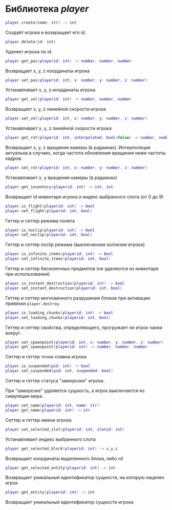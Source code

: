 # Библиотека *player*

```lua
player.create(name: str) -> int
```

Создаёт игрока и возвращает его id.

```lua
player.delete(id: int)
```

Удаляет игрока по id.

```lua
player.get_pos(playerid: int) -> number, number, number
```

Возвращает x, y, z координаты игрока

```lua
player.set_pos(playerid: int, x: number, y: number, z: number)
```

Устанавливает x, y, z координаты игрока

```lua
player.get_vel(playerid: int) -> number, number, number
```

Возвращает x, y, z линейной скорости игрока

```lua
player.set_vel(playerid: int, x: number, y: number, z: number)
```

Устанавливает x, y, z линейной скорости игрока

```lua
player.get_rot(playerid: int, interpolated: bool=false) -> number, number, number
```

Возвращает x, y, z вращения камеры (в радианах). Интерполяция актуальна в случаях, когда частота обновления вращения ниже частоты кадров.

```lua
player.set_rot(playerid: int, x: number, y: number, z: number)
```

Устанавливает x, y вращения камеры (в радианах)

```lua
player.get_inventory(playerid: int) -> int, int
```

Возвращает id инвентаря игрока и индекс выбранного слота (от 0 до 9)

```lua
player.is_flight(playerid: int) -> bool
player.set_flight(playerid: int, bool)
```

Геттер и сеттер режима полета

```lua
player.is_noclip(playerid: int) -> bool
player.set_noclip(playerid: int, bool)
```

Геттер и сеттер noclip режима (выключенная коллизия игрока)

```lua
player.is_infinite_items(playerid: int) -> bool
player.set_infinite_items(playerid: int, bool)
```

Геттер и сеттер бесконечных предметов (не удаляются из инвентаря при использовании)

```lua
player.is_instant_destruction(playerid: int) -> bool
player.set_instant_destruction(playerid: int, bool)
```

Геттер и сеттер мнгновенного разрушения блоков при активации привязки `player.destroy`.

```lua
player.is_loading_chunks(playerid: int) -> bool
player.set_loading_chunks(playerid: int, bool)
```

Геттер и сеттер свойства, определяющего, прогружает ли игрок чанки вокруг.

```lua
player.set_spawnpoint(playerid: int, x: number, y: number, z: number) 
player.get_spawnpoint(playerid: int) -> number, number, number
```

Сеттер и геттер точки спавна игрока

```lua
player.is_suspended(pid: int) -> bool
player.set_suspended(pid: int, suspended: bool)
```

Сеттер и геттер статуса "заморозки" игрока.

При "заморозке" удаляется сущность, а игрок выключается из симуляции мира.

```lua
player.set_name(playerid: int, name: str) 
player.get_name(playerid: int) -> str
```

Сеттер и геттер имени игрока

```lua
player.set_selected_slot(playerid: int, slotid: int)
```

Устанавливает индекс выбранного слота

```lua
player.get_selected_block(playerid: int) -> x,y,z
```

Возвращает координаты выделенного блока, либо nil

```lua
player.get_selected_entity(playerid: int) -> int
```

Возвращает уникальный идентификатор сущности, на которую нацелен игрок

```lua
player.get_entity(playerid: int) -> int
```

Возвращает уникальный идентификатор сущности игрока

